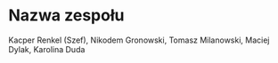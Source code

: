 # Nazwa zespołu
Kacper Renkel (Szef), Nikodem Gronowski, Tomasz Milanowski, Maciej Dylak, Karolina Duda
